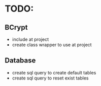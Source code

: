 # TODO:

## BCrypt
- include at project
- create class wrapper to use at project

## Database
- create sql query to create default tables
- create sql query to reset exist tables
